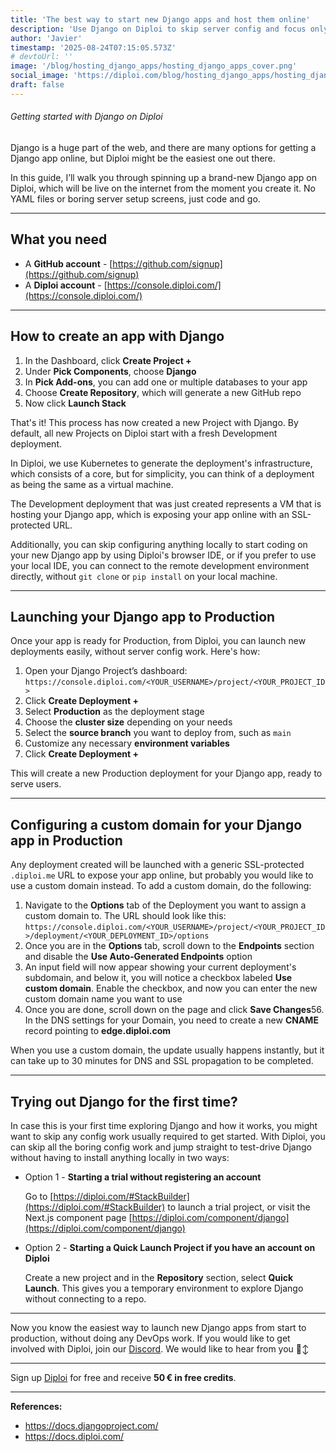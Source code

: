 ```yaml
---
title: 'The best way to start new Django apps and host them online'
description: 'Use Django on Diploi to skip server config and focus only on the code, no DevOps'
author: 'Javier'
timestamp: '2025-08-24T07:15:05.573Z'
# devtoUrl: ''
image: '/blog/hosting_django_apps/hosting_django_apps_cover.png'
social_image: 'https://diploi.com/blog/hosting_django_apps/hosting_django_apps_og.png'
draft: false
---
```


###### Getting started with Django on Diploi

Django is a huge part of the web, and there are many options for getting a Django app online, but Diploi might be the easiest one out there.

In this guide, I’ll walk you through spinning up a brand-new Django app on Diploi, which will be live on the internet from the moment you create it. No YAML files or boring server setup screens, just code and go.

---

## What you need

* A **GitHub account** - [https://github.com/signup](https://github.com/signup)
* A **Diploi account** - [https://console.diploi.com/](https://console.diploi.com/)

---

## How to create an app with Django

1. In the Dashboard, click **Create Project +**
2. Under **Pick Components**, choose **Django**
3. In **Pick Add-ons**, you can add one or multiple databases to your app
4. Choose **Create Repository**, which will generate a new GitHub repo
5. Now click **Launch Stack**

That's it! This process has now created a new Project with Django. By default, all new Projects on Diploi start with a fresh Development deployment.

In Diploi, we use Kubernetes to generate the deployment's infrastructure, which consists of a core, but for simplicity, you can think of a deployment as being the same as a virtual machine.

The Development deployment that was just created represents a VM that is hosting your Django app, which is exposing your app online with an SSL-protected URL.

Additionally, you can skip configuring anything locally to start coding on your new Django app by using Diploi's browser IDE, or if you prefer to use your local IDE, you can connect to the remote development environment directly, without `git clone` or `pip install` on your local machine.

---

## Launching your Django app to Production

Once your app is ready for Production, from Diploi, you can launch new deployments easily, without server config work. Here's how:

1. Open your Django Project’s dashboard:
   `https://console.diploi.com/<YOUR_USERNAME>/project/<YOUR_PROJECT_ID>`
2. Click **Create Deployment +**
3. Select **Production** as the deployment stage
4. Choose the **cluster size** depending on your needs
5. Select the **source branch** you want to deploy from, such as `main`
6. Customize any necessary **environment variables**
7. Click **Create Deployment +**

This will create a new Production deployment for your Django app, ready to serve users.

---

## Configuring a custom domain for your Django app in Production

Any deployment created will be launched with a generic SSL-protected `.diploi.me` URL to expose your app online, but probably you would like to use a custom domain instead. To add a custom domain, do the following:

1. Navigate to the **Options** tab of the Deployment you want to assign a custom domain to. The URL should look like this:
   `https://console.diploi.com/<YOUR_USERNAME>/project/<YOUR_PROJECT_ID>/deployment/<YOUR_DEPLOYMENT_ID>/options`
2. Once you are in the **Options** tab, scroll down to the **Endpoints** section and disable the **Use Auto‑Generated Endpoints** option
3. An input field will now appear showing your current deployment's subdomain, and below it, you will notice a checkbox labeled **Use custom domain**. Enable the checkbox, and now you can enter the new custom domain name you want to use
4. Once you are done, scroll down on the page and click **Save Changes**56. In the DNS settings for your Domain, you need to create a new **CNAME** record pointing to **edge.diploi.com**

When you use a custom domain, the update usually happens instantly, but it can take up to 30 minutes for DNS and SSL propagation to be completed.

---

## Trying out Django for the first time?

In case this is your first time exploring Django and how it works, you might want to skip any config work usually required to get started. With Diploi, you can skip all the boring config work and jump straight to test-drive Django without having to install anything locally in two ways:

* Option 1 - **Starting a trial without registering an account**

  Go to [https://diploi.com/#StackBuilder](https://diploi.com/#StackBuilder) to launch a trial project, or visit the Next.js component page [https://diploi.com/component/django](https://diploi.com/component/django)

* Option 2 - **Starting a Quick Launch Project if you have an account on Diploi**
  
  Create a new project and in the **Repository** section, select **Quick Launch**. This gives you a temporary environment to explore Django without connecting to a repo.

---

Now you know the easiest way to launch new Django apps from start to production, without doing any DevOps work. If you would like to get involved with Diploi, join our [Discord](https://discord.gg/vvgQxVjC8G). We would like to hear from you 🙂‍↕️

---

Sign up [Diploi](https://console.diploi.com/) for free and receive **50 € in free credits**.

---

**References:**

- https://docs.djangoproject.com/
- https://docs.diploi.com/
